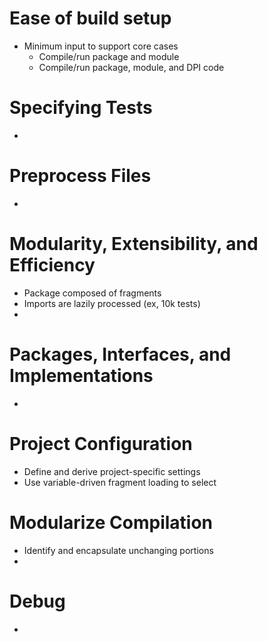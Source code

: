 
# Ease of build setup
- Minimum input to support core cases
  - Compile/run package and module
  - Compile/run package, module, and DPI code

# Specifying Tests
- 

# Preprocess Files
- 

# Modularity, Extensibility, and Efficiency
- Package composed of fragments
- Imports are lazily processed (ex, 10k tests)
- 


# Packages, Interfaces, and Implementations
- 

# Project Configuration
- Define and derive project-specific settings
- Use variable-driven fragment loading to select

# Modularize Compilation
- Identify and encapsulate unchanging portions
- 

# Debug
- 




